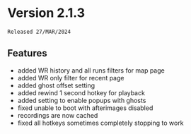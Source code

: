 # Version 2.1.3

`Released 27/MAR/2024`

## Features

- added WR history and all runs filters for map page
- added WR only filter for recent page
- added ghost offset setting
- added rewind 1 second hotkey for playback
- added setting to enable popups with ghosts
- fixed unable to boot with afterimages disabled
- recordings are now cached
- fixed all hotkeys sometimes completely stopping to work
